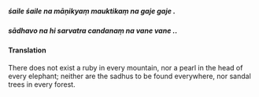 ##### śaile śaile na māṇikyaṃ mauktikaṃ na gaje gaje .
##### sādhavo na hi sarvatra candanaṃ na vane vane ..

#### Translation

There does not exist a ruby in every mountain, nor a pearl in the head of every elephant; neither are the sadhus to be found everywhere, nor sandal trees in every forest.